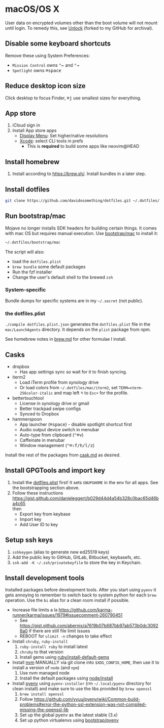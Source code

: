 # macOS/OS X

User data on encrypted volumes other than the boot volume will not mount until
login. To remedy this, see [Unlock] (forked to my GitHub for archival).

## Disable some keyboard shortcuts

Remove these using System Preferences:

- `Mission Control` owns <kbd>⌃</kbd><kbd>←</kbd> and <kbd>⌃</kbd><kbd>→</kbd>
- `Spotlight` owns <kbd>⌘</kbd><kbd>space</kbd>

## Reduce desktop icon size

Click desktop to focus Finder, <kbd>⌘</kbd><kbd>j</kbd> use smallest sizes for
everything.

## App store

1. iCloud sign in
1. Install App store apps
   - [Display Menu]: Set higher/native resolutions
   - [Xcode]: select CLI tools in prefs
      - This is __required__ to build some apps like neovim@HEAD

## Install homebrew

1. Install according to <https://brew.sh/>. Install bundles in a later step.

## Install dotfiles

```sh
git clone https://github.com/davidosomething/dotfiles.git ~/.dotfiles/
```

## Run bootstrap/mac

Mojave no longer installs SDK headers for building certain things. It comes
with mac OS but requires manual execution. Use
[bootstrap/mac](../bootstrap/mac) to install it:

```sh
~/.dotfiles/bootstrap/mac
```

The script will also:

- load the `dotfiles.plist`
- `brew bundle` some default packages
- Run the fzf installer
- Change the user's default shell to the brewed `zsh`

### System-specific

Bundle dumps for specific systems are in my `~/.secret` (not public).

### the dotfiles.plist

`./compile dotfiles.plist.json` generates the `dotfiles.plist` file in the
`mac/LaunchAgents` directory. It depends on the `plist` package from npm.

See homebrew notes in [brew.md](./brew.md) for other formulae I install.

## Casks

- dropbox
    - Has app settings sync so wait for it to finish syncing.
- iterm2
    - Load iTerm profile from synology drive
    - Or load colors from `~/.dotfiles/mac/iterm2`, set
    `TERM=xterm-256color-italic` and map left <kbd>⌥</kbd> to `Esc+` for the
    profile.
- bettertouchtool
    - License in synology drive or gmail
    - Better trackpad swipe configs
    - Synced to Dropbox
- hammerspoon
    - App launcher (<kbd>⌘</kbd><kbd>space</kbd>) - disable spotlight shortcut
      first
    - Audio output device switch in menubar
    - Auto-type from clipboard (<kbd>⌃</kbd><kbd>⌘</kbd><kbd>v</kbd>)
    - Caffeinate in menubar
    - Window management
      (<kbd>⌃</kbd><kbd>⌘</kbd><kbd>⇧</kbd><kbd>f/h/l/z</kbd>)

Install the rest of the packages from [cask.md](./cask.md) as desired.

## Install GPGTools and import key

1. Install the [dotfiles.plist](LaunchAgents/dotfiles.plist) first! It sets
   `GNUPGHOME` in the env for all apps. See the bootstrapping section above.
1. Follow these instructions
   <https://gist.github.com/danieleggert/b029d44d4a54b328c0bac65d46ba4c65>  
   then
    - Export key from keybase
    - Import key
    - Add User ID to key

## Setup ssh keys

1. `sshkeygen` (alias to generate new ed25519 keys)
1. Add the public key to GitHub, GitLab, Bitbucket, keybasefs, etc.
1. `ssh-add -K ~/.ssh/privatekeyfile` to store the key in Keychain.

## Install development tools

Installed packages before development tools. After you start using `pyenv` it
gets annoying to remember to switch back to system python for each `brew`
operation. Use the `bi` alias for a clean room install if possible.

- Increase file limits a la
  <https://github.com/karma-runner/karma/issues/1979#issuecomment-260790451>
    - See <https://gist.github.com/abernix/a7619b07b687bb97ab573b0dc30928a0>
      if there are still file limit issues
    - REBOOT for `ulimit -n` changes to take effect
- Install `chruby`, `ruby-install`
  1. `ruby-install ruby` to install latest
  1. `chruby` to that version
  1. Install gems using [ruby/install-default-gems](../ruby/install-default-gems)
- Install [nvm] MANUALLY via git clone into `$XDG_CONFIG_HOME`, then use it to
  install a version of `node` (and `npm`)
  1. Use nvm managed node
  1. Install the default packages using [node/install](../node/install)
- Install [pyenv] using `pyenv-installer` (rm `~/.local/pyenv` directory for
  clean install) and make sure to use the libs provided by `brew openssl`
  1. `brew install openssl`
  1. Follow <https://github.com/yyuu/pyenv/wiki/Common-build-problems#error-the-python-ssl-extension-was-not-compiled-missing-the-openssl-lib>
  1. Set up the global pyenv as the latest stable (3.x)
  1. Set up python virtualenvs using [bootstrap/pyenv](../bootstrap/pyenv)


[nvm]: https://github.com/nvm-sh/nvm
[pyenv]: https://github.com/pyenv/pyenv
[unlock]: https://github.com/davidosomething/Unlock
[Display Menu]: https://apps.apple.com/us/app/display-menu/id549083868?mt=12
[Xcode]: https://apps.apple.com/us/app/xcode/id497799835?mt=12
